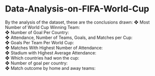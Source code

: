 # Data-Analysis-on-FIFA-World-Cup
By the analysis of the dataset, these are the conclusions drawn:
❖ Most Number of World Cup Winning Team:
<br>
❖ Number of Goal Per Country:
<br>
❖ Attendance, Number of Teams, Goals, and Matches per Cup:
<br>
❖ Goals Per Team Per World Cup:
<br>
❖ Matches With Highest Number of Attendance:
<br>
❖ Stadium with Highest Average Attendance:
<br>
❖ Which countries had won the cup:
<br>
❖ Number of goal per country:
<br>
❖ Match outcome by home and away teams:

